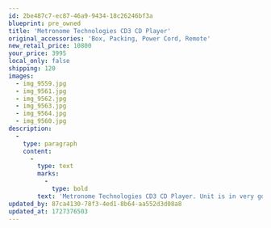 ```yaml
---
id: 2be487c7-ec87-46a9-9434-18c26246bf3a
blueprint: pre_owned
title: 'Metronome Technologies CD3 CD Player'
original_accessories: 'Box, Packing, Power Cord, Remote'
new_retail_price: 10800
your_price: 3995
local_only: false
shipping: 120
images:
  - img_9559.jpg
  - img_9561.jpg
  - img_9562.jpg
  - img_9563.jpg
  - img_9564.jpg
  - img_9560.jpg
description:
  -
    type: paragraph
    content:
      -
        type: text
        marks:
          -
            type: bold
        text: 'Metronome Technologies CD3 CD Player. Unit is in very good physical and functional condition with original box and packing. Unit sold as new for $10,800.00. The CD player up-samples all data to 24/192 upon playback. '
updated_by: 87ca4130-78f3-4ed1-8b64-aa552d3d08a8
updated_at: 1727376503
---
```

